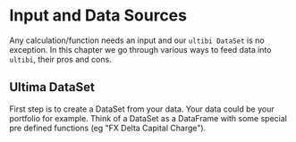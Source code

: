 # Input and Data Sources
Any calculation/function needs an input and our `ultibi DataSet` is no exception. In this chapter we go through various ways to feed data into `ultibi`, their pros and cons.

## Ultima DataSet

First step is to create a DataSet from your data. Your data could be your portfolio for example. Think of a DataSet as a DataFrame with some special pre defined functions (eg "FX Delta Capital Charge").